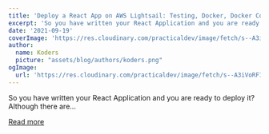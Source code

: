 ```yaml
---
title: 'Deploy a React App on AWS Lightsail: Testing, Docker, Docker Compose, Nginx & Github Actions '
excerpt: 'So you have written your React Application and you are ready to deploy it?  Although there are...'
date: '2021-09-19'
coverImage: 'https://res.cloudinary.com/practicaldev/image/fetch/s--A3iVoRF1--/c_imagga_scale,f_auto,fl_progressive,h_420,q_auto,w_1000/https://dev-to-uploads.s3.amazonaws.com/uploads/articles/okmyeyu8at68j5u7d10c.png'
author:
  name: Koders
  picture: "assets/blog/authors/koders.png"
ogImage:
  url: 'https://res.cloudinary.com/practicaldev/image/fetch/s--A3iVoRF1--/c_imagga_scale,f_auto,fl_progressive,h_420,q_auto,w_1000/https://dev-to-uploads.s3.amazonaws.com/uploads/articles/okmyeyu8at68j5u7d10c.png'
---
```


So you have written your React Application and you are ready to deploy it?  Although there are...

[Read more](https://dev.to/koladev/deploy-a-react-app-on-aws-lightsail-testing-docker-docker-compose-nginx-github-actions-4lb5)
